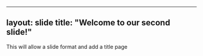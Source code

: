 ----
layout: slide
title: "Welcome to our second slide!"
----
This will allow a slide format and add a title page
